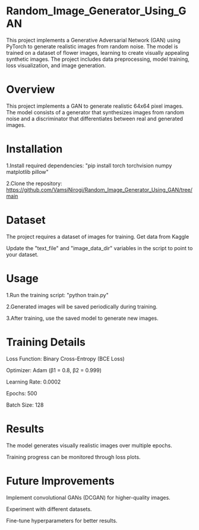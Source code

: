 # Random_Image_Generator_Using_GAN
This project implements a Generative Adversarial Network (GAN) using PyTorch to generate realistic images from random noise. The model is trained on a dataset of flower images, learning to create visually appealing synthetic images. The project includes data preprocessing, model training, loss visualization, and image generation.

# Overview
This project implements a GAN to generate realistic 64x64 pixel images. The model consists of a generator that synthesizes images from random noise and a discriminator that differentiates between real and generated images.

# Installation
1.Install required dependencies: "pip install torch torchvision numpy matplotlib pillow" 

2.Clone the repository: https://github.com/VamsiNirogi/Random_Image_Generator_Using_GAN/tree/main

# Dataset
The project requires a dataset of images for training. Get data from Kaggle

Update the "text_file" and "image_data_dir" variables in the script to point to your dataset.

# Usage
1.Run the training script: "python train.py"

2.Generated images will be saved periodically during training.

3.After training, use the saved model to generate new images.

# Training Details
Loss Function: Binary Cross-Entropy (BCE Loss)

Optimizer: Adam (β1 = 0.8, β2 = 0.999)

Learning Rate: 0.0002

Epochs: 500

Batch Size: 128

# Results
The model generates visually realistic images over multiple epochs.

Training progress can be monitored through loss plots.

# Future Improvements
Implement convolutional GANs (DCGAN) for higher-quality images.

Experiment with different datasets.

Fine-tune hyperparameters for better results.
